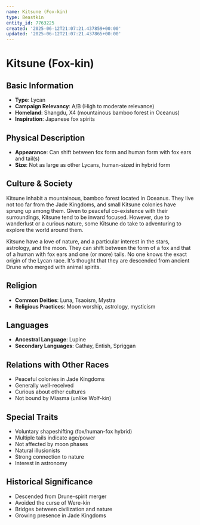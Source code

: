 ```yaml
---
name: Kitsune (Fox-kin)
type: Beastkin
entity_id: 7763225
created: '2025-06-12T21:07:21.437859+00:00'
updated: '2025-06-12T21:07:21.437865+00:00'
---
```


# Kitsune (Fox-kin)

## Basic Information
- **Type**: Lycan
- **Campaign Relevancy**: A/B (High to moderate relevance)
- **Homeland**: Shangdu, X4 (mountainous bamboo forest in Oceanus)
- **Inspiration**: Japanese fox spirits

## Physical Description
- **Appearance**: Can shift between fox form and human form with fox ears and tail(s)
- **Size**: Not as large as other Lycans, human-sized in hybrid form

## Culture & Society
Kitsune inhabit a mountainous, bamboo forest located in Oceanus. They live not too far from the Jade Kingdoms, and small Kitsune colonies have sprung up among them. Given to peaceful co-existence with their surroundings, Kitsune tend to be inward focused. However, due to wanderlust or a curious nature, some Kitsune do take to adventuring to explore the world around them.

Kitsune have a love of nature, and a particular interest in the stars, astrology, and the moon. They can shift between the form of a fox and that of a human with fox ears and one (or more) tails. No one knows the exact origin of the Lycan race. It's thought that they are descended from ancient Drune who merged with animal spirits.

## Religion
- **Common Deities**: Luna, Tsaoism, Mystra
- **Religious Practices**: Moon worship, astrology, mysticism

## Languages
- **Ancestral Language**: Lupine
- **Secondary Languages**: Cathay, Entish, Spriggan

## Relations with Other Races
- Peaceful colonies in Jade Kingdoms
- Generally well-received
- Curious about other cultures
- Not bound by Miasma (unlike Wolf-kin)

## Special Traits
- Voluntary shapeshifting (fox/human-fox hybrid)
- Multiple tails indicate age/power
- Not affected by moon phases
- Natural illusionists
- Strong connection to nature
- Interest in astronomy

## Historical Significance
- Descended from Drune-spirit merger
- Avoided the curse of Were-kin
- Bridges between civilization and nature
- Growing presence in Jade Kingdoms